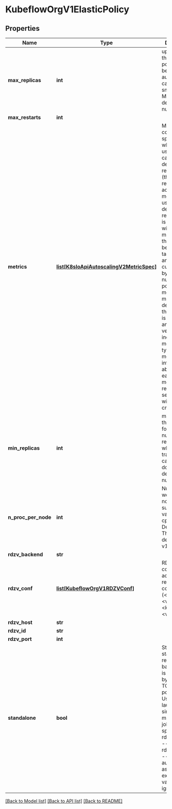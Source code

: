 # KubeflowOrgV1ElasticPolicy

## Properties
Name | Type | Description | Notes
------------ | ------------- | ------------- | -------------
**max_replicas** | **int** | upper limit for the number of pods that can be set by the autoscaler; cannot be smaller than MinReplicas, defaults to null. | [optional] 
**max_restarts** | **int** |  | [optional] 
**metrics** | [**list[K8sIoApiAutoscalingV2MetricSpec]**](K8sIoApiAutoscalingV2MetricSpec.md) | Metrics contains the specifications which are used to calculate the desired replica count (the maximum replica count across all metrics will be used).  The desired replica count is calculated with multiplying the ratio between the target value and the current value by the current number of pods. Ergo, metrics used must decrease as the pod count is increased, and vice-versa.  See the individual metric source types for more information about how each type of metric must respond. If not set, the HPA will not be created. | [optional] 
**min_replicas** | **int** | minReplicas is the lower limit for the number of replicas to which the training job can scale down.  It defaults to null. | [optional] 
**n_proc_per_node** | **int** | Number of workers per node; supported values: [auto, cpu, gpu, int]. Deprecated: This API is deprecated in v1.7+ | [optional] 
**rdzv_backend** | **str** |  | [optional] 
**rdzv_conf** | [**list[KubeflowOrgV1RDZVConf]**](KubeflowOrgV1RDZVConf.md) | RDZVConf contains additional rendezvous configuration (&lt;key1&gt;&#x3D;&lt;value1&gt;,&lt;key2&gt;&#x3D;&lt;value2&gt;,...). | [optional] 
**rdzv_host** | **str** |  | [optional] 
**rdzv_id** | **str** |  | [optional] 
**rdzv_port** | **int** |  | [optional] 
**standalone** | **bool** | Start a local standalone rendezvous backend that is represented by a C10d TCP store on port 29400. Useful when launching single-node, multi-worker job. If specified --rdzv_backend, --rdzv_endpoint, --rdzv_id are auto-assigned; any explicitly set values are ignored. | [optional] 

[[Back to Model list]](../README.md#documentation-for-models) [[Back to API list]](../README.md#documentation-for-api-endpoints) [[Back to README]](../README.md)


